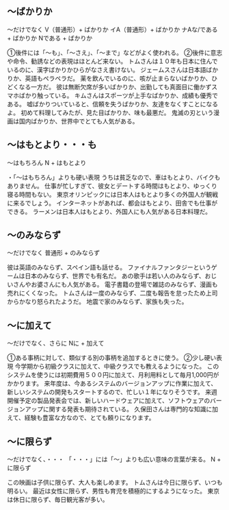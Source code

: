 

## 〜ばかりか
〜だけでなく
V（普通形）+ ばかりか イA（普通形）+ ばかりか ナAな/である + ばかりか Nである + ばかりか


①後件には「〜も」、「〜さえ」、「〜まで」などがよく使われる。 ②後件に意志や命令、勧誘などの表現はほとんど来ない。
トムさんは１０年も日本に住んでいるのに、漢字ばかりかひらがなさえ書けない。
ジェームスさんは日本語ばかりか、英語もペラペラだ。
薬を飲んでいるのに、咳が止まらないばかりか、ひどくなる一方だ。
彼は無断欠席が多いばかりか、出勤しても真面目に働かずスマホばかり触っている。
キムさんはスポーツが上手なばかりか、成績も優秀である。
嘘ばかりついていると、信頼を失うばかりか、友達をなくすことになるよ。
初めて料理してみたが、見た目ばかりか、味も最悪だ。
鬼滅の刃という漫画は国内ばかりか、世界中でとても人気がある。


## 〜はもとより・・・も
〜はもちろん
N + はもとより


・「〜はもちろん」よりも硬い表現
うちは貧乏なので、車はもとより、バイクもありません。
仕事が忙しすぎて、彼女とデートする時間はもとより、ゆっくり寝る時間もない。
東京オリンピックには日本人はもとより多くの外国人が観戦に来るでしょう。
インターネットがあれば、都会はもとより、田舎でも仕事ができる。
ラーメンは日本人はもとより、外国人にも人気がある日本料理だ。

## 〜のみならず
～だけでなく
普通形 + のみならず


彼は英語のみならず、スペイン語も話せる。
ファイナルファンタジーというゲームは日本のみならず、世界でも有名だ。
あの歌手は若い人のみならず、おじいさんやお婆さんにも人気がある。
電子書籍の登場で雑誌のみならず、漫画も売れにくくなった。
トムさんは一度のみならず、二度も報告を怠ったため上司からかなり怒られたようだ。
地震で家のみならず、家族も失った。


## 〜に加えて
〜だけでなく、さらに
Nに + 加えて


①ある事柄に対して、類似する別の事柄を追加するときに使う。 ②少し硬い表現
今学期から初級クラスに加えて、中級クラスでも教えるようになった。
このシステムを使うには初期費用５００円に加えて、月利用料として毎月1,000円がかかります。
来年度は、今あるシステムのバージョンアップに作業に加えて、新しいシステムの開発もスタートするので、忙しい１年になりそうです。
来週開催予定の製品発表会では、新しいハードウェアに加えて、ソフトウェアのバージョンアップに関する発表も期待されている。
久保田さんは専門的な知識に加えて、経験も豊富な方なので、とても頼りになります。

## 〜に限らず
～だけでなく、・・・ 「・・・」には「～」よりも広い意味の言葉が来る。
N + に限らず


この映画は子供に限らず、大人も楽しめます。
トムさんは今日に限らず、いつも明るい。
最近は女性に限らず、男性も育児を積極的にするようになった。
東京は休日に限らず、毎日観光客が多い。
